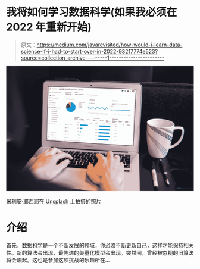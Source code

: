 # 我将如何学习数据科学(如果我必须在 2022 年重新开始)

> 原文：<https://medium.com/javarevisited/how-would-i-learn-data-science-if-i-had-to-start-over-in-2022-93217774e523?source=collection_archive---------1----------------------->

![](img/2eebd5b0d23593c988c4fc08cde7b9ce.png)

米利安·耶西耶在 [Unsplash](https://unsplash.com/s/photos/data-science?utm_source=unsplash&utm_medium=referral&utm_content=creditCopyText) 上拍摄的照片

# 介绍

首先，[数据科学](/javarevisited/my-favorite-data-science-and-machine-learning-courses-from-coursera-udemy-and-pluralsight-eafc73acc73f)是一个不断发展的领域，你必须不断更新自己，这样才能保持相关性。新的算法会出现，最先进的矢量化模型会出现。突然间，曾经被忽视的旧算法将会崛起。这也是参加这项挑战的乐趣所在…